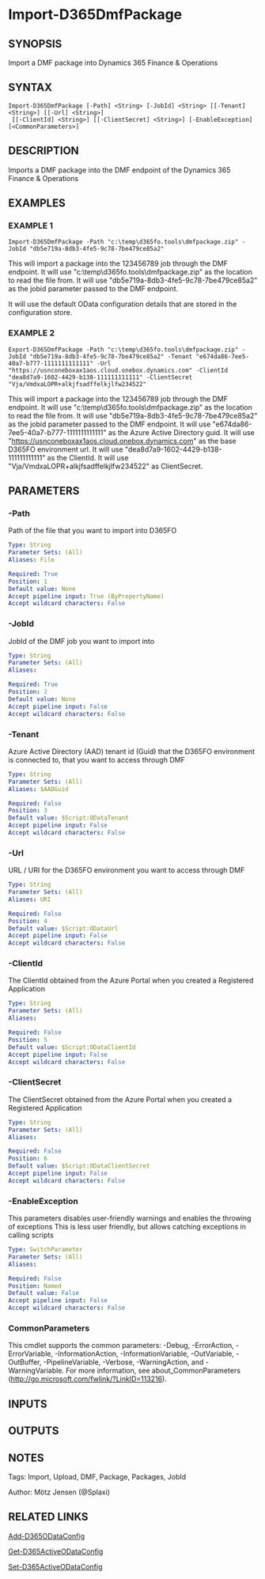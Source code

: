 ﻿---
external help file: d365fo.integrations-help.xml
Module Name: d365fo.integrations
online version:
schema: 2.0.0
---

# Import-D365DmfPackage

## SYNOPSIS
Import a DMF package into Dynamics 365 Finance & Operations

## SYNTAX

```
Import-D365DmfPackage [-Path] <String> [-JobId] <String> [[-Tenant] <String>] [[-Url] <String>]
 [[-ClientId] <String>] [[-ClientSecret] <String>] [-EnableException] [<CommonParameters>]
```

## DESCRIPTION
Imports a DMF package into the DMF endpoint of the Dynamics 365 Finance & Operations

## EXAMPLES

### EXAMPLE 1
```
Import-D365DmfPackage -Path "c:\temp\d365fo.tools\dmfpackage.zip" -JobId "db5e719a-8db3-4fe5-9c78-7be479ce85a2"
```

This will import a package into the 123456789 job through the DMF endpoint.
It will use "c:\temp\d365fo.tools\dmfpackage.zip" as the location to read the file from.
It will use "db5e719a-8db3-4fe5-9c78-7be479ce85a2" as the jobid parameter passed to the DMF endpoint.

It will use the default OData configuration details that are stored in the configuration store.

### EXAMPLE 2
```
Export-D365DmfPackage -Path "c:\temp\d365fo.tools\dmfpackage.zip" -JobId "db5e719a-8db3-4fe5-9c78-7be479ce85a2" -Tenant "e674da86-7ee5-40a7-b777-1111111111111" -Url "https://usnconeboxax1aos.cloud.onebox.dynamics.com" -ClientId "dea8d7a9-1602-4429-b138-111111111111" -ClientSecret "Vja/VmdxaLOPR+alkjfsadffelkjlfw234522"
```

This will import a package into the 123456789 job through the DMF endpoint.
It will use "c:\temp\d365fo.tools\dmfpackage.zip" as the location to read the file from.
It will use "db5e719a-8db3-4fe5-9c78-7be479ce85a2" as the jobid parameter passed to the DMF endpoint.
It will use "e674da86-7ee5-40a7-b777-1111111111111" as the Azure Active Directory guid.
It will use "https://usnconeboxax1aos.cloud.onebox.dynamics.com" as the base D365FO environment url.
It will use "dea8d7a9-1602-4429-b138-111111111111" as the ClientId.
It will use "Vja/VmdxaLOPR+alkjfsadffelkjlfw234522" as ClientSecret.

## PARAMETERS

### -Path
Path of the file that you want to import into D365FO

```yaml
Type: String
Parameter Sets: (All)
Aliases: File

Required: True
Position: 1
Default value: None
Accept pipeline input: True (ByPropertyName)
Accept wildcard characters: False
```

### -JobId
JobId of the DMF job you want to import into

```yaml
Type: String
Parameter Sets: (All)
Aliases:

Required: True
Position: 2
Default value: None
Accept pipeline input: False
Accept wildcard characters: False
```

### -Tenant
Azure Active Directory (AAD) tenant id (Guid) that the D365FO environment is connected to, that you want to access through DMF

```yaml
Type: String
Parameter Sets: (All)
Aliases: $AADGuid

Required: False
Position: 3
Default value: $Script:ODataTenant
Accept pipeline input: False
Accept wildcard characters: False
```

### -Url
URL / URI for the D365FO environment you want to access through DMF

```yaml
Type: String
Parameter Sets: (All)
Aliases: URI

Required: False
Position: 4
Default value: $Script:ODataUrl
Accept pipeline input: False
Accept wildcard characters: False
```

### -ClientId
The ClientId obtained from the Azure Portal when you created a Registered Application

```yaml
Type: String
Parameter Sets: (All)
Aliases:

Required: False
Position: 5
Default value: $Script:ODataClientId
Accept pipeline input: False
Accept wildcard characters: False
```

### -ClientSecret
The ClientSecret obtained from the Azure Portal when you created a Registered Application

```yaml
Type: String
Parameter Sets: (All)
Aliases:

Required: False
Position: 6
Default value: $Script:ODataClientSecret
Accept pipeline input: False
Accept wildcard characters: False
```

### -EnableException
This parameters disables user-friendly warnings and enables the throwing of exceptions
This is less user friendly, but allows catching exceptions in calling scripts

```yaml
Type: SwitchParameter
Parameter Sets: (All)
Aliases:

Required: False
Position: Named
Default value: False
Accept pipeline input: False
Accept wildcard characters: False
```

### CommonParameters
This cmdlet supports the common parameters: -Debug, -ErrorAction, -ErrorVariable, -InformationAction, -InformationVariable, -OutVariable, -OutBuffer, -PipelineVariable, -Verbose, -WarningAction, and -WarningVariable.
For more information, see about_CommonParameters (http://go.microsoft.com/fwlink/?LinkID=113216).

## INPUTS

## OUTPUTS

## NOTES
Tags: Import, Upload, DMF, Package, Packages, JobId

Author: Mötz Jensen (@Splaxi)

## RELATED LINKS

[Add-D365ODataConfig]()

[Get-D365ActiveODataConfig]()

[Set-D365ActiveODataConfig]()


